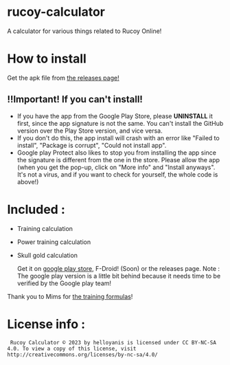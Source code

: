 # rucoy-calculator
A calculator for various things related to Rucoy Online!

# How to install
Get the apk file from [the releases page!](https://github.com/helloyanis/rucoy-calculator/releases/latest)

## ‼️Important! If you can't install!
- If you have the app from the Google Play Store, please __UNINSTALL__ it first, since the app signature is not the same. You can't install the GitHub version over the Play Store version, and vice versa.
- If you don't do this, the app install will crash with an error like "Failed to install", "Package is corrupt", "Could not install app".
- Google play Protect also likes to stop you from installing the app since the signature is different from the one in the store. Please allow the app (when you get the pop-up, click on "More info" and "Install anyways". It's not a virus, and if you want to check for yourself, the whole code is above!)


# Included :
- Training calculation
- Power training calculation
- Skull gold calculation

  Get it on [google play store](https://play.google.com/store/apps/details?id=com.helloyanis.rucoycalculator), F-Droid! (Soon) or the releases page.
  Note : The google play version is a little bit behind because it needs time to be verified by the Google play team!

Thank you to Mims for [the training formulas](https://github.com/Mimsqueeze/Mims-Rucoy-Calculator)!

# License info :
     Rucoy Calculator © 2023 by helloyanis is licensed under CC BY-NC-SA 4.0. To view a copy of this license, visit http://creativecommons.org/licenses/by-nc-sa/4.0/
